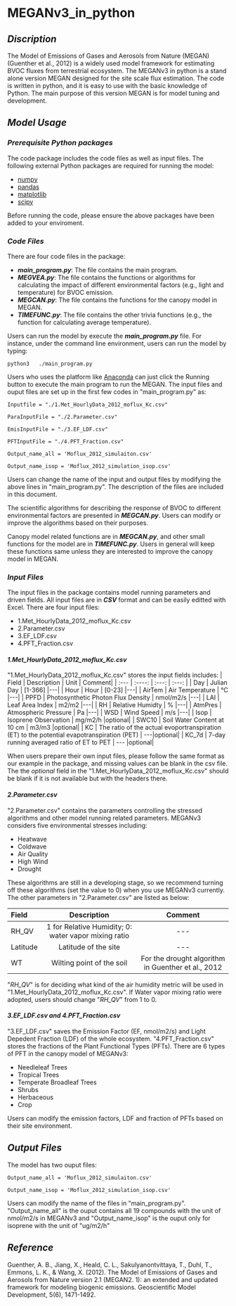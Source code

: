 # MEGANv3_in_python
## _Discription_
The Model of Emissions of Gases and Aerosols from Nature (MEGAN)(Guenther et al., 2012) is a widely used model framework for estimating BVOC fluxes from terrestrial ecosystem. The MEGANv3 in python is a stand alone version MEGAN designed for the site scale flux estimation. The code is written in python, and it is easy to use with the basic knowledge of Python. The main purpose of this version MEGAN is for model tuning and development.

## _Model Usage_

### _Prerequisite Python packages_
The code package includes the code files as well as input files. The following external Python packages are required for running the model:
* [numpy](https://numpy.org/)
* [pandas](https://pandas.pydata.org/)
* [matplotlib](https://matplotlib.org/)
* [scipy](https://scipy.org/)

Before running the code, please ensure the above packages have been added to your enviroment.
### _Code Files_
There are four code files in the package:
* **_main_program.py_**: The file contains the main program. 
* **_MEGVEA\.py_**: The file contains the functions or algorithms for calculating the impact of different environmental factors (e.g., light and temperature) for BVOC emission.
* **_MEGCAN\.py_**: The file contains the functions for the canopy model in MEGAN.
* **_TIMEFUNC.py_**: The file contains the other trivia functions (e.g., the function for calculating average temperature).

Users can run the model by execute the **_main_program.py_** file. For instance, under the command line environment, users can run the model by typing:

`python3   ./main_program.py`

Users who uses the platform like [Anaconda](https://www.anaconda.com/) can just click the Running button to execute the main program to run the MEGAN. The input files and ouput files are set up in the first few codes in "main_program.py" as:

`Inputfile = "./1.Met_HourlyData_2012_moflux_Kc.csv"`

`ParaInputFile = "./2.Parameter.csv"`

`EmisInputFile = "./3.EF_LDF.csv"`

`PFTInputFile = "./4.PFT_Fraction.csv"`

`Output_name_all = 'Moflux_2012_simulaiton.csv'`

`Output_name_isop = 'Moflux_2012_simulation_isop.csv'`

Users can change the name of the input and output files by modifying the above lines in "main_program.py". The description of the files are included in this document.

The scientific algorithms for describing the response of BVOC to different environmental factors are presented in **_MEGCAN\.py_**. Users can modify or improve the algorithms based on their purposes.

Canopy model related functions are in **_MEGCAN\.py_**, and other small functions for the model are in **_TIMEFUNC.py_**. Users in general will keep these functions same unless they are interested to improve the canopy model in MEGAN.
### _Input Files_
The input files in the package contains model running parameters and driven fields. All input files are in _**CSV**_ format and can be easily editted with Excel. There are four input files:
* 1.Met_HourlyData_2012_moflux_Kc.csv
* 2.Parameter.csv
* 3.EF_LDF.csv
* 4.PFT_Fraction.csv

#### _1.Met_HourlyData_2012_moflux_Kc.csv_
"1.Met_HourlyData_2012_moflux_Kc.csv" stores the input fields includes:
| Field | Description | Unit | Comment|
| :---        |    :----:   |          :---: | :---:  |
| Day   | Julian Day  | [1-366] |---|
| Hour   | Hour  |  [0-23]  |---|
| AirTem   | Air Temperature  |  °C  |---|
| PPFD   | Photosynthetic Photon Flux Density |  nmol/m2/s  |---|
| LAI  | Leaf Area Index  |  m2/m2  |---|
| RH  | Relative Humidty  |  %  |---|
| AtmPres | Atmospheric Pressure  |  Pa  |---|
| WSD | Wind Speed  |  m/s  |---|
| Isop | Isoprene Observation  |  mg/m2/h  |optional|
| SWC10 | Soil Water Content at 10 cm  |  m3/m3  |optional|
| KC | The ratio of the actual evoportranspiration (ET) to the potential evapotranspiration (PET)  | ---|optional|
| KC_7d | 7-day running averaged ratio of ET to PET  | --- |optional|

When users prepare their own input files, please follow the same format as our example in the package, and missing values can be blank in the csv file. The  the _optional_ field in the "1.Met_HourlyData_2012_moflux_Kc.csv" should be blank if it is not available but with the headers there.
#### _2.Parameter.csv_
"2.Parameter.csv" contains the parameters controlling the stressed algorithms and other model running related parameters. MEGANv3 considers five environmental stresses including:
* Heatwave
* Coldwave
* Air Quality
* High Wind
* Drought

These algorithms are still in a developing stage, so we recommend turning off these algorithms (set the value to 0) when you use MEGANv3 currently. The other parameters in "2.Parameter.csv" are listed as below:

| Field | Description |  Comment|
| :---        |    :----:   |          :---: |
| RH_QV   | 1 for Relative Humidity; 0: water vapor mixing ratio  |---|
| Latitude   | Latitude of the site  |---|
| WT   | Wilting point of the soil   | For the drought algorithm in Guenther et al., 2012|

"_RH\_QV_" is for deciding what kind of the air humidity metric will be used in "1.Met_HourlyData_2012_moflux_Kc.csv". If Water vapor mixing ratio were adopted, users should change "_RH\_QV_" from 1 to 0.

#### _3.EF_LDF.csv and 4.PFT_Fraction.csv_
"3.EF_LDF.csv" saves the Emission Factor (EF, nmol/m2/s) and Light Depedent Fraction (LDF) of the whole ecosystem. "4.PFT_Fraction.csv" stores the fractions of the Plant Functional Types (PFTs). There are 6 types of PFT in the canopy model of MEGANv3:
* Needleleaf Trees
* Tropical Trees
* Temperate Broadleaf Trees
* Shrubs
* Herbaceous
* Crop

Users can modify the emission factors, LDF and fraction of PFTs based on their site environment.
## _Output Files_
The model has two ouput files:

`Output_name_all = 'Moflux_2012_simulaiton.csv'`

`Output_name_isop = 'Moflux_2012_simulation_isop.csv'`

Users can modify the name of the files in "main_program.py". "Output_name_all" is the ouput contains all 19 compounds with the unit of nmol/m2/s in MEGANv3 and "Output_name_isop" is the ouput only for isoprene with the unit of "ug/m2/h"

## _Reference_
Guenther, A. B., Jiang, X., Heald, C. L., Sakulyanontvittaya, T., Duhl, T., Emmons, L. K., & Wang, X. (2012). The Model of Emissions of Gases and Aerosols from Nature version 2.1 (MEGAN2. 1): an extended and updated framework for modeling biogenic emissions. Geoscientific Model Development, 5(6), 1471-1492.


